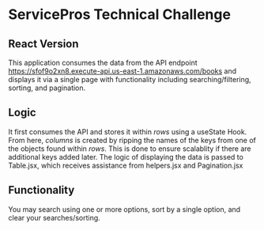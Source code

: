 # ServicePros Technical Challenge

## React Version

This application consumes the data from the API endpoint https://sfof9o2xn8.execute-api.us-east-1.amazonaws.com/books and displays it via a single page with functionality including searching/filtering, sorting, and pagination.


## Logic

It first consumes the API and stores it within *rows* using a useState Hook. From here, *columns* is created by ripping the names of the keys from one of the objects found within *rows*. This is done to ensure scalablity if there are additional keys added later. The logic of displaying the data is passed to Table.jsx, which receives assistance from helpers.jsx and Pagination.jsx



## Functionality

You may search using one or more options, sort by a single option, and clear your searches/sorting.
